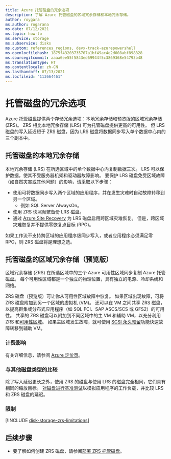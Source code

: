 ```yaml
---
title: Azure 托管磁盘的冗余选项
description: 了解 Azure 托管磁盘的区域冗余存储和本地冗余存储。
author: roygara
ms.author: rogarana
ms.date: 07/12/2021
ms.topic: how-to
ms.service: storage
ms.subservice: disks
ms.custom: references_regions, devx-track-azurepowershell
ms.openlocfilehash: 1875f43203735707a1bf49ac4e2d008abf898828
ms.sourcegitcommit: aaaa6ee55f5843ed69944f5c3869368e54793b48
ms.translationtype: HT
ms.contentlocale: zh-CN
ms.lasthandoff: 07/13/2021
ms.locfileid: "113664461"
---
```

# <a name="redundancy-options-for-managed-disks"></a>托管磁盘的冗余选项

Azure 托管磁盘提供两个存储冗余选项：本地冗余存储和预览版的区域冗余存储 (ZRS)。 ZRS 相比本地冗余存储 (LRS) 可为托管磁盘提供更高的可用性。 但 LRS 磁盘的写入延迟短于 ZRS 磁盘，因为 LRS 磁盘将数据同步写入单个数据中心内的三个副本中。

## <a name="locally-redundant-storage-for-managed-disks"></a>托管磁盘的本地冗余存储

本地冗余存储 (LRS) 在所选区域中的单个数据中心内复制数据三次。 LRS 可以保护数据，使其不受服务器机架和驱动器故障影响。 要保护 LRS 磁盘免受区域故障（如自然灾害或其他问题）的影响，请采取以下步骤：

- 使用可将数据同步写入两个区域的应用程序，并在发生灾难时自动故障转移到另一个区域。
    - 例如 SQL Server AlwaysOn。
- 使用 ZRS 快照频繁备份 LRS 磁盘。
- 通过 [Azure Site Recovery](../site-recovery/azure-to-azure-how-to-enable-zone-to-zone-disaster-recovery.md) 为 LRS 磁盘启用跨区域灾难恢复。 但是，跨区域灾难恢复并不提供零恢复点目标 (RPO)。

如果工作流不支持跨区域的应用程序级同步写入，或者应用程序必须满足零 RPO，则 ZRS 磁盘将是理想之选。

## <a name="zone-redundant-storage-for-managed-disks-preview"></a>托管磁盘的区域冗余存储（预览版）

区域冗余存储 (ZRS) 在所选区域中的三个 Azure 可用性区域同步复制 Azure 托管磁盘。 每个可用性区域都是一个独立的物理位置，具有独立的电源、冷却系统和网络。 

ZRS 磁盘（预览版）可让你从可用性区域故障中恢复。 如果区域出现故障，可将 ZRS 磁盘附加到另一个区域的虚拟机 (VM)。 还可以在 VM 之间共享 ZRS 磁盘，以提高群集或分布式应用程序（如 SQL FCI、SAP ASCS/SCS 或 GFS2）的可用性。 共享的 ZRS 磁盘可以附加到不同区域中的主 VM 和辅助 VM，以充分利用 ZRS 和[可用性区域](../availability-zones/az-overview.md)。 如果主区域发生故障，就可使用 [SCSI 永久预留](disks-shared-enable.md#supported-scsi-pr-commands)功能快速故障转移到辅助 VM。

### <a name="billing-implications"></a>计费影响

有关详细信息，请参阅 [Azure 定价页](https://azure.microsoft.com/pricing/details/managed-disks/)。

### <a name="comparison-with-other-disk-types"></a>与其他磁盘类型的比较

除了写入延迟更长之外，使用 ZRS 的磁盘与使用 LRS 的磁盘完全相同，它们具有相同的缩放目标。 [对磁盘进行基准测试](disks-benchmarks.md)以模拟应用程序的工作负载，并比较 LRS 和 ZRS 磁盘的延迟。 

### <a name="limitations"></a>限制

[!INCLUDE [disk-storage-zrs-limitations](../../includes/disk-storage-zrs-limitations.md)]

## <a name="next-steps"></a>后续步骤

- 要了解如何创建 ZRS 磁盘，请参阅[部署 ZRS 托管磁盘](disks-deploy-zrs.md)。
